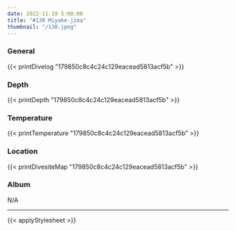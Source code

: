 ```yaml
---
date: 2022-11-19 5:00:00
title: "#138 Miyake-jima"
thumbnail: "/138.jpeg"
---
```


### General

{{< printDivelog "179850c8c4c24c129eacead5813acf5b" >}}

### Depth

{{< printDepth "179850c8c4c24c129eacead5813acf5b" >}}

### Temperature

{{< printTemperature "179850c8c4c24c129eacead5813acf5b" >}}

### Location

{{< printDivesiteMap "179850c8c4c24c129eacead5813acf5b" >}}

### Album

N/A

---

{{< applyStylesheet >}}
